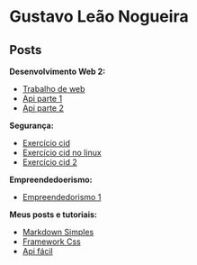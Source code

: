 # Gustavo Leão Nogueira

## Posts

**Desenvolvimento Web 2:**
* [Trabalho de web](trabalhos/trabalho-web.md)
* [Api parte 1](trabalhos/o-que-eh-uma-api.md)
* [Api parte 2](trabalhos/regra-para-criar-api.md)


**Segurança:**
* [Exercício cid](trabalhos/exercicio-aula-09.md)
* [Exercício cid no linux](trabalhos/exercicio-aula-09-refeito.md)
* [Exercício cid 2](trabalhos/cid.md)

**Empreendedoerismo:**
* [Empreendedorismo 1](trabalhos/empreendedoerismo-analise-de-mercado.md)

**Meus posts e tutoriais:**
* [Markdown Simples](/posts/markdown-simples.md)
* [Framework Css](posts/cssEsass.md)
* [Api fácil](posts/criandoApiNode.md)
